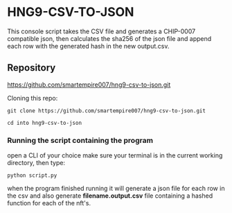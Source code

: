 # HNG9-CSV-TO-JSON

This console script takes the CSV file and generates a CHIP-0007 compatible json, then calculates the sha256 of the json file and append each row  with the generated hash in the new output.csv.

## [](https://github.com/smartempire007/hng9-csv-to-json.git) Repository

https://github.com/smartempire007/hng9-csv-to-json.git

Cloning this repo:

```
git clone https://github.com/smartempire007/hng9-csv-to-json.git

```

```
cd into hng9-csv-to-json

```
### Running the script containing the program

open a CLI of your choice make sure your terminal is in the current working directory, then type:
```
python script.py
```
when the program finished running it will generate a json file for each row in the csv and also generate **filename.output.csv**  file containing a hashed function for each of the nft's.